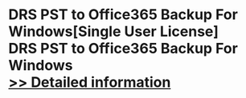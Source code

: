 # DRS PST to Office365 Backup For Windows[Single User License]<br />DRS PST to Office365 Backup For Windows<br />[>> Detailed information](https://secure.shareit.com/shareit/product.html?productid=301004976&affiliateid=200057808)